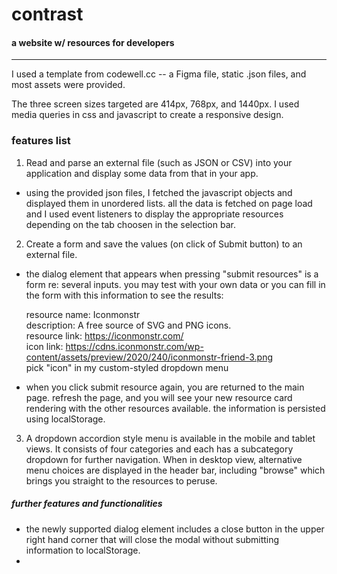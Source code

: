 # contrast

#### a website w/ resources for developers
<hr>

I used a template from codewell.cc -- a Figma file, static .json files, and most assets were provided.

The three screen sizes targeted are 414px, 768px, and 1440px. I used media queries in css and javascript to create a responsive design.

### features list

1. Read and parse an external file (such as JSON or CSV) into your application and display some data from that in your app.
- using the provided json files, I fetched the javascript objects and displayed them in unordered lists. all the data is fetched on page load and I used event listeners to display the appropriate resources depending on the tab choosen in the selection bar.

2. Create a form and save the values (on click of Submit button) to an external file.
- the dialog element that appears when pressing "submit resources" is a form re: several inputs. you may test with your own data or you can fill in the form with this information to see the results:

  resource name: Iconmonstr<br>
  description: A free source of SVG and PNG icons.<br>
  resource link: https://iconmonstr.com/<br>
  icon link: https://cdns.iconmonstr.com/wp-content/assets/preview/2020/240/iconmonstr-friend-3.png<br>
  pick "icon" in my custom-styled dropdown menu<br>
  
- when you click submit resource again, you are returned to the main page. refresh the page, and you will see your new resource card rendering with the other resources available. the information is persisted using localStorage.

3. A dropdown accordion style menu is available in the mobile and tablet views. It consists of four categories and each has a subcategory dropdown for further navigation. When in desktop view, alternative menu choices are displayed in the header bar, including "browse" which brings you straight to the resources to peruse.

##### further features and functionalities

- the newly supported dialog element includes a close button in the upper right hand corner that will close the modal without submitting information to localStorage.
- 
